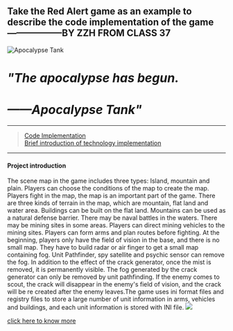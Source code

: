 ## Take the Red Alert game as an example to describe the code implementation of the game   ——————BY ZZH FROM CLASS 37

![Apocalypse Tank](https://bkimg.cdn.bcebos.com/pic/2fdda3cc7cd98d10b437876d263fb80e7aec908f?x-bce-process=image/watermark,image_d2F0ZXIvYmFpa2U5Mg==,g_7,xp_5,yp_5/format,f_auto)  
# _"The apocalypse has begun._ 
# _——Apocalypse Tank"_
___
>[Code Implementation](https://github.com/IEwonder/CPE-test1/blob/main/code.md#code)  
>[Brief introduction of technology implementation](https://github.com/IEwonder/CPE-test1/blob/main/Performance%20Introduction.md)
___
#### **Project introduction**  
The scene map in the game includes three types: Island, mountain and plain. Players can choose the conditions of the map to create the map. Players fight in the map, the map is an important part of the game. There are three kinds of terrain in the map, which are mountain, flat land and water area. Buildings can be built on the flat land. Mountains can be used as a natural defense barrier. There may be naval battles in the waters. There may be mining sites in some areas. Players can direct mining vehicles to the mining sites.
Players can form arms and plan routes before fighting. At the beginning, players only have the field of vision in the base, and there is no small map. They have to build radar or air finger to get a small map containing fog. Unit Pathfinder, spy satellite and psychic sensor can remove the fog. In addition to the effect of the crack generator, once the mist is removed, it is permanently visible. The fog generated by the crack generator can only be removed by unit pathfinding. If the enemy comes to scout, the crack will disappear in the enemy's field of vision, and the crack will be re created after the enemy leaves.The game uses ini format files and registry files to store a large number of unit information in arms, vehicles and buildings, and each unit information is stored with INI file.
![](https://img2.baidu.com/it/u=3213263548,2471988977&fm=26&fmt=auto&gp=0.jpg)

[click here to know more](https://moapyr.fandom.com/wiki/Mental_Omega_Wiki)
